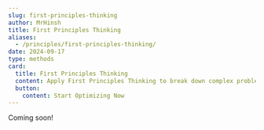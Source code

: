 ```yaml
---
slug: first-principles-thinking
author: MrHinsh
title: First Principles Thinking
aliases:
  - /principles/first-principles-thinking/
date: 2024-09-17
type: methods
card:
  title: First Principles Thinking
  content: Apply First Principles Thinking to break down complex problems and find innovative solutions by understanding the fundamental truths.
  button:
    content: Start Optimizing Now
---
```


Coming soon!

